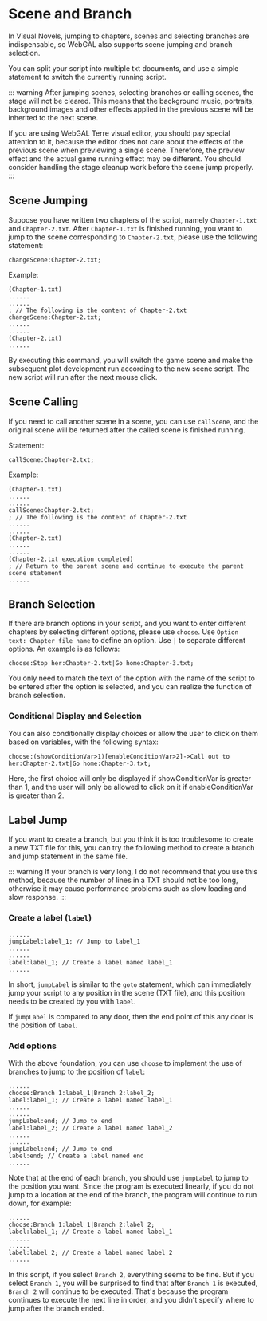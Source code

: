 # Scene and Branch

In Visual Novels, jumping to chapters, scenes and selecting branches are indispensable, so WebGAL also supports scene jumping and branch selection.

You can split your script into multiple txt documents, and use a simple statement to switch the currently running script.

::: warning
After jumping scenes, selecting branches or calling scenes, the stage will not be cleared. This means that the background music, portraits, background images and other effects applied in the previous scene will be inherited to the next scene.

If you are using WebGAL Terre visual editor, you should pay special attention to it, because the editor does not care about the effects of the previous scene when previewing a single scene. Therefore, the preview effect and the actual game running effect may be different. You should consider handling the stage cleanup work before the scene jump properly.
:::

## Scene Jumping

Suppose you have written two chapters of the script, namely `Chapter-1.txt` and `Chapter-2.txt`. After `Chapter-1.txt` is finished running, you want to jump to the scene corresponding to `Chapter-2.txt`, please use the following statement:

``` ws
changeScene:Chapter-2.txt;
```

Example:

``` ws
(Chapter-1.txt)
......
......
; // The following is the content of Chapter-2.txt
changeScene:Chapter-2.txt;
......
......
(Chapter-2.txt)
......
```

By executing this command, you will switch the game scene and make the subsequent plot development run according to the new scene script. The new script will run after the next mouse click.

## Scene Calling

If you need to call another scene in a scene, you can use `callScene`, and the original scene will be returned after the called scene is finished running.

Statement:

``` ws
callScene:Chapter-2.txt;
```

Example:

``` ws
(Chapter-1.txt)
......
......
callScene:Chapter-2.txt;
; // The following is the content of Chapter-2.txt
......
......
(Chapter-2.txt)
......
......
(Chapter-2.txt execution completed)
; // Return to the parent scene and continue to execute the parent scene statement
......
```

## Branch Selection

If there are branch options in your script, and you want to enter different chapters by selecting different options, please use `choose`.
Use `Option text: Chapter file name` to define an option. Use `|` to separate different options. An example is as follows:

``` ws
choose:Stop her:Chapter-2.txt|Go home:Chapter-3.txt;
```

You only need to match the text of the option with the name of the script to be entered after the option is selected, and you can realize the function of branch selection.

### Conditional Display and Selection

You can also conditionally display choices or allow the user to click on them based on variables, with the following syntax:

```ws
choose:(showConditionVar>1)[enableConditionVar>2]->Call out to her:Chapter-2.txt|Go home:Chapter-3.txt;
```

Here, the first choice will only be displayed if showConditionVar is greater than 1, and the user will only be allowed to click on it if enableConditionVar is greater than 2.

## Label Jump

If you want to create a branch, but you think it is too troublesome to create a new TXT file for this, you can try the following method to create a branch and jump statement in the same file.

::: warning
If your branch is very long, I do not recommend that you use this method, because the number of lines in a TXT should not be too long, otherwise it may cause performance problems such as slow loading and slow response.
:::

### Create a label (`label`)

``` ws
......
jumpLabel:label_1; // Jump to label_1
......
......
label:label_1; // Create a label named label_1
......
```

In short, `jumpLabel` is similar to the `goto` statement, which can immediately jump your script to any position in the scene (TXT file), and this position needs to be created by you with `label`.

If `jumpLabel` is compared to any door, then the end point of this any door is the position of `label`.

### Add options

With the above foundation, you can use `choose` to implement the use of branches to jump to the position of `label`:

``` ws
......
choose:Branch 1:label_1|Branch 2:label_2;
label:label_1; // Create a label named label_1
......
......
jumpLabel:end; // Jump to end
label:label_2; // Create a label named label_2
......
......
jumpLabel:end; // Jump to end
label:end; // Create a label named end
......
```

Note that at the end of each branch, you should use `jumpLabel` to jump to the position you want. Since the program is executed linearly, if you do not jump to a location at the end of the branch, the program will continue to run down, for example:

``` ws
......
choose:Branch 1:label_1|Branch 2:label_2;
label:label_1; // Create a label named label_1
......
......
label:label_2; // Create a label named label_2
......
```

In this script, if you select `Branch 2`, everything seems to be fine. But if you select `Branch 1`, you will be surprised to find that after `Branch 1` is executed, `Branch 2` will continue to be executed. That's because the program continues to execute the next line in order, and you didn't specify where to jump after the branch ended.
